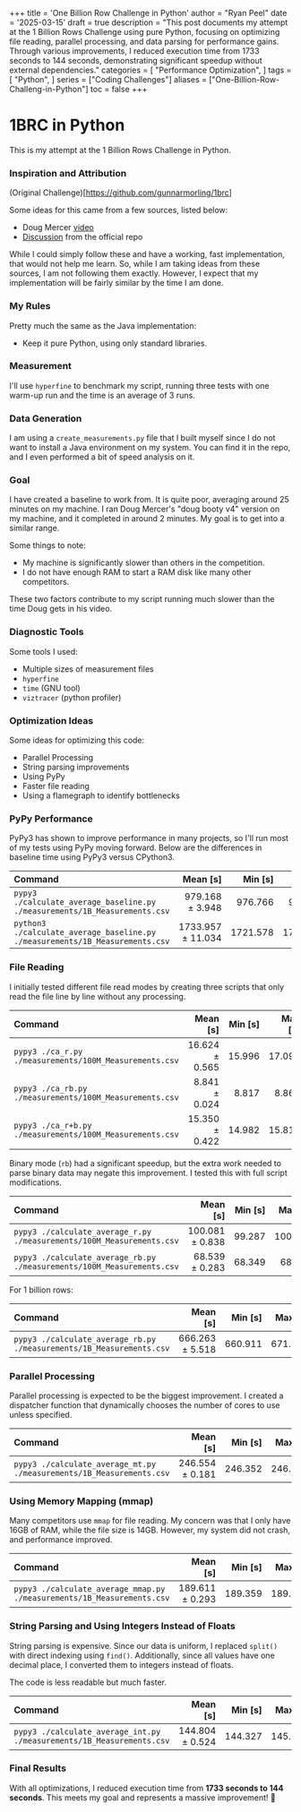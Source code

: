 +++
title = 'One Billion Row Challenge in Python'
author = "Ryan Peel"
date = '2025-03-15'
draft = true
description = "This post documents my attempt at the 1 Billion Rows Challenge using pure Python, focusing on optimizing file reading, parallel processing, and data parsing for performance gains. Through various improvements, I reduced execution time from 1733 seconds to 144 seconds, demonstrating significant speedup without external dependencies."
categories = [
    "Performance Optimization",
]
tags = [
    "Python", 
]
series = ["Coding Challenges"]
aliases = ["One-Billion-Row-Challeng-in-Python"]
toc = false
+++

# 1BRC in Python

This is my attempt at the 1 Billion Rows Challenge in Python.

### Inspiration and Attribution

(Original Challenge)[https://github.com/gunnarmorling/1brc]

Some ideas for this came from a few sources, listed below:
- Doug Mercer [video](https://www.youtube.com/watch?v=utTaPW32gKY&t=125s)
- [Discussion](https://github.com/gunnarmorling/1brc/discussions/62) from the official repo

While I could simply follow these and have a working, fast implementation, that would not help me learn. So, while I am taking ideas from these sources, I am not following them exactly. However, I expect that my implementation will be fairly similar by the time I am done.

### My Rules

Pretty much the same as the Java implementation:
- Keep it pure Python, using only standard libraries.

### Measurement

I'll use `hyperfine` to benchmark my script, running three tests with one warm-up run and the time is an average of 3 runs.

### Data Generation

I am using a `create_measurements.py` file that I built myself since I do not want to install a Java environment on my system. You can find it in the repo, and I even performed a bit of speed analysis on it.

### Goal

I have created a baseline to work from. It is quite poor, averaging around 25 minutes on my machine. I ran Doug Mercer's "doug booty v4" version on my machine, and it completed in around 2 minutes. My goal is to get into a similar range.

Some things to note:
- My machine is significantly slower than others in the competition.
- I do not have enough RAM to start a RAM disk like many other competitors.

These two factors contribute to my script running much slower than the time Doug gets in his video.

### Diagnostic Tools

Some tools I used:
- Multiple sizes of measurement files
- `hyperfine`
- `time` (GNU tool)
- `viztracer` (python profiler)

### Optimization Ideas

Some ideas for optimizing this code:
- Parallel Processing
- String parsing improvements
- Using PyPy
- Faster file reading
- Using a flamegraph to identify bottlenecks

### PyPy Performance

PyPy3 has shown to improve performance in many projects, so I'll run most of my tests using PyPy moving forward. Below are the differences in baseline time using PyPy3 versus CPython3.

| Command | Mean [s] | Min [s] | Max [s] | Relative |
|:---|---:|---:|---:|---:|
| `pypy3 ./calculate_average_baseline.py ./measurements/1B_Measurements.csv` | 979.168 ± 3.948 | 976.766 | 983.724 | 1.00 |
| `python3 ./calculate_average_baseline.py ./measurements/1B_Measurements.csv` | 1733.957 ± 11.034 | 1721.578 | 1742.757 | 1.77 ± 0.01 |

### File Reading

I initially tested different file read modes by creating three scripts that only read the file line by line without any processing.

| Command | Mean [s] | Min [s] | Max [s] | Relative |
|:---|---:|---:|---:|---:|
| `pypy3 ./ca_r.py ./measurements/100M_Measurements.csv` | 16.624 ± 0.565 | 15.996 | 17.091 | 1.88 ± 0.06 |
| `pypy3 ./ca_rb.py ./measurements/100M_Measurements.csv` | 8.841 ± 0.024 | 8.817 | 8.864 | 1.00 |
| `pypy3 ./ca_r+b.py ./measurements/100M_Measurements.csv` | 15.350 ± 0.422 | 14.982 | 15.810 | 1.74 ± 0.05 |

Binary mode (`rb`) had a significant speedup, but the extra work needed to parse binary data may negate this improvement. I tested this with full script modifications.

| Command | Mean [s] | Min [s] | Max [s] | Relative |
|:---|---:|---:|---:|---:|
| `pypy3 ./calculate_average_r.py ./measurements/100M_Measurements.csv` | 100.081 ± 0.838 | 99.287 | 100.958 | 1.46 ± 0.01 |
| `pypy3 ./calculate_average_rb.py ./measurements/100M_Measurements.csv` | 68.539 ± 0.283 | 68.349 | 68.864 | 1.00 |

For 1 billion rows:

| Command | Mean [s] | Min [s] | Max [s] | Relative |
|:---|---:|---:|---:|---:|
| `pypy3 ./calculate_average_rb.py ./measurements/1B_Measurements.csv` | 666.263 ± 5.518 | 660.911 | 671.934 | 1.00 |

### Parallel Processing

Parallel processing is expected to be the biggest improvement. I created a dispatcher function that dynamically chooses the number of cores to use unless specified.

| Command | Mean [s] | Min [s] | Max [s] | Relative |
|:---|---:|---:|---:|---:|
| `pypy3 ./calculate_average_mt.py ./measurements/1B_Measurements.csv` | 246.554 ± 0.181 | 246.352 | 246.700 | 1.00 |

### Using Memory Mapping (mmap)

Many competitors use `mmap` for file reading. My concern was that I only have 16GB of RAM, while the file size is 14GB. However, my system did not crash, and performance improved.

| Command | Mean [s] | Min [s] | Max [s] | Relative |
|:---|---:|---:|---:|---:|
| `pypy3 ./calculate_average_mmap.py ./measurements/1B_Measurements.csv` | 189.611 ± 0.293 | 189.359 | 189.932 | 1.00 |

### String Parsing and Using Integers Instead of Floats

String parsing is expensive. Since our data is uniform, I replaced `split()` with direct indexing using `find()`. Additionally, since all values have one decimal place, I converted them to integers instead of floats.

The code is less readable but much faster.

| Command | Mean [s] | Min [s] | Max [s] | Relative |
|:---|---:|---:|---:|---:|
| `pypy3 ./calculate_average_int.py ./measurements/1B_Measurements.csv` | 144.804 ± 0.524 | 144.327 | 145.365 | 1.00 |

### Final Results

With all optimizations, I reduced execution time from **1733 seconds to 144 seconds**. This meets my goal and represents a massive improvement! 🚀

